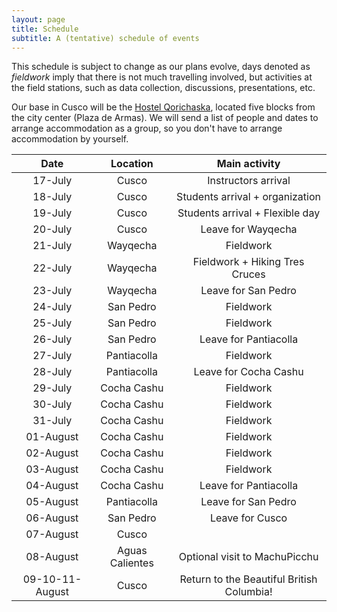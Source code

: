 ```yaml
---
layout: page
title: Schedule
subtitle: A (tentative) schedule of events
---
```


This schedule is subject to change as our plans evolve, days denoted as _fieldwork_ imply that there is not much travelling involved, 
but activities at the field stations, such as data collection, discussions, presentations, etc.

Our base in Cusco will be the [Hostel Qorichaska](http://www.qorichaskaperu.com), located five blocks from the city center (Plaza de Armas). 
We will send a list of people and dates to arrange accommodation as a group, so you don't have to arrange accommodation by yourself.



| Date | Location | Main activity |
| :----: | :----: | :-------: |
| 17-July | Cusco | Instructors arrival |
| 18-July | Cusco | Students arrival + organization |
| 19-July | Cusco | Students arrival + Flexible day |
| 20-July | Cusco | Leave for Wayqecha |
| 21-July | Wayqecha | Fieldwork |
| 22-July | Wayqecha | Fieldwork + Hiking Tres Cruces |
| 23-July | Wayqecha | Leave for San Pedro |
| 24-July | San Pedro | Fieldwork |
| 25-July | San Pedro | Fieldwork |
| 26-July | San Pedro | Leave for Pantiacolla |
| 27-July | Pantiacolla | Fieldwork |
| 28-July | Pantiacolla | Leave for Cocha Cashu |
| 29-July | Cocha Cashu | Fieldwork |
| 30-July | Cocha Cashu | Fieldwork |
| 31-July | Cocha Cashu | Fieldwork |
| 01-August | Cocha Cashu | Fieldwork |
| 02-August | Cocha Cashu | Fieldwork | 
| 03-August | Cocha Cashu | Fieldwork |
| 04-August| Cocha Cashu | Leave for Pantiacolla |
| 05-August| Pantiacolla | Leave for San Pedro |
| 06-August| San Pedro | Leave for Cusco |
| 07-August| Cusco |
| 08-August| Aguas Calientes |Optional visit to  MachuPicchu |
| 09-10-11-August| Cusco | Return to the Beautiful British Columbia! |

